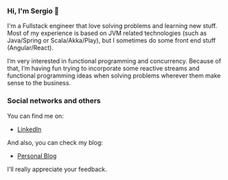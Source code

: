 ### Hi, I'm Sergio :wave:

I'm a Fullstack engineer that love solving problems and learning new stuff. Most of my experience is based on JVM related technologies (such as Java/Spring or Scala/Akka/Play), but I sometimes do some front end stuff (Angular/React).

I’m very interested in functional programming and concurrency. Because of that, I’m having fun trying to incorporate some reactive streams and functional programming ideas when solving problems wherever them make sense to the business.

### Social networks and others
You can find me on:
 * [LinkedIn](https://www.linkedin.com/in/sergio-cano-2baa4257/)

And also, you can check my blog:
 * [Personal Blog](https://serdeliverance.github.io/blog/)

I'll really appreciate your feedback.
